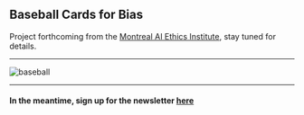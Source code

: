 ## Baseball Cards for Bias

Project forthcoming from the [Montreal AI Ethics Institute](https://montrealethics.ai), stay tuned for details. 

---

![baseball](https://images.unsplash.com/photo-1528291954423-c0c71c12baeb?ixlib=rb-1.2.1&ixid=eyJhcHBfaWQiOjEyMDd9&auto=format&fit=crop&w=1402&q=80)

---

#### In the meantime, sign up for the newsletter [here](https://aiethics.substack.com)
